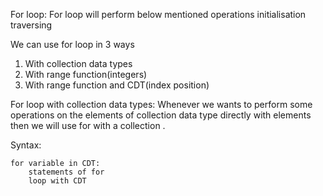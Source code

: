 For loop: 
For loop will perform below mentioned operations 
  initialisation 
  traversing 
 
We can use for loop in 3 ways  
  1. With collection data types 
  2. With range function(integers) 
  3. With range function and CDT(index position) 

 
For loop with collection data types: 
Whenever we wants to perform some operations on the elements of collection data type directly with elements then we will use for with a collection . 

Syntax: 

    for variable in CDT: 
        statements of for 
        loop with CDT 
